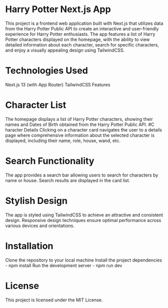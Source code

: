
# Harry Potter Next.js App
This project is a frontend web application built with Next.js that utilizes data from the Harry Potter Public API to create an interactive and user-friendly experience for Harry Potter enthusiasts. The app features a list of Harry Potter characters displayed on the homepage, with the ability to view detailed information about each character, search for specific characters, and enjoy a visually appealing design using TailwindCSS.
# Technologies Used
Next.js 13 (with App Router)
TailwindCSS
Features
# Character List
The homepage displays a list of Harry Potter characters, showing their names and Dates of Birth obtained from the Harry Potter Public API.
#C haracter Details
Clicking on a character card navigates the user to a details page where comprehensive information about the selected character is displayed, including their name, role, house, wand, etc.
# Search Functionality
The app provides a search bar allowing users to search for characters by name or house. Search results are displayed in the card list.
# Stylish Design
The app is styled using TailwindCSS to achieve an attractive and consistent design. Responsive design techniques ensure optimal performance across various devices and orientations.
# Installation
Clone the repository to your local machine
Install the project dependencies - npm install
Run the development server - npm run dev

# License
This project is licensed under the MIT License.




